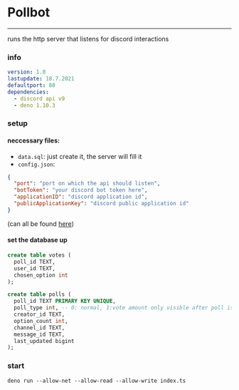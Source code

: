 # Pollbot

---

runs the http server that listens for discord interactions

### info

```yml
version: 1.0
lastupdate: 18.7.2021
defaultport: 80
dependencies:
  - discord api v9
  - deno 1.10.3
```

### setup

#### neccessary files:

- `data.sql`: just create it, the server will fill it
- `config.json`:

```json
{
  "port": "port on which the api should listen",
  "botToken": "your discord bot token here",
  "applicationID": "discord application id",
  "publicApplicationKey": "discord public application id"
}
```

(can all be found [here](https://discord.com/developers/applications))

#### set the database up

```sql
create table votes (
  poll_id TEXT,
  user_id TEXT,
  chosen_option int
);

create table polls (
  poll_id TEXT PRIMARY KEY UNIQUE, 
  poll_type int, -- 0: normal, 1:vote amount only visible after poll is closed
  creator_id TEXT,
  option_count int,
  channel_id TEXT,
  message_id TEXT,
  last_updated bigint
);
```

### start

`deno run --allow-net --allow-read --allow-write index.ts`
